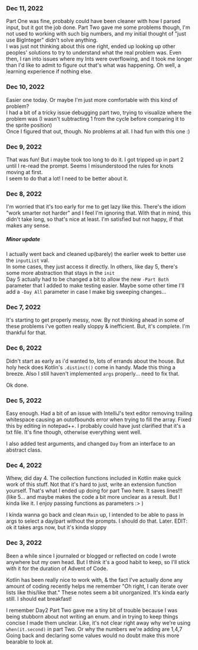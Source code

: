 ### Dec 11, 2022

Part One was fine, probably could have been cleaner with how I parsed input, but it got the job done.
Part Two gave me some problems though, I'm not used to working with such big numbers, and my initial thought of "just use BigInteger" didn't solve anything. \
I was just not thinking about this one right, ended up looking up other peoples' solutions to try to understand what the real problem was.
Even then, I ran into issues where my Ints were overflowing, and it took me longer than I'd like to admit to figure out that's what was happening.
Oh well, a learning experience if nothing else.

### Dec 10, 2022
Easier one today. Or maybe I'm just more comfortable with this kind of problem? \
I had a bit of a tricky issue debugging part two, trying to visualize where the problem was (I wasn't subtracting 1 from the cycle before comparing it to the sprite position) \
Once I figured that out, though. No problems at all. I had fun with this one :)

### Dec 9, 2022
That was fun! But i maybe took too long to do it. I got tripped up in part 2 until I re-read the prompt. 
Seems I misunderstood the rules for knots moving at first. \
I seem to do that a lot! I need to be better about it.

### Dec 8, 2022
I'm worried that it's too early for me to get lazy like this. There's the idiom "work smarter not harder" and I feel I'm ignoring that.
With that in mind, this didn't take long, so that's nice at least. I'm satisfied but not happy, if that makes any sense.

##### Minor update
I actually went back and cleaned up(barely) the earlier week to better use the `inputList` val. \
In some cases, they just access it directly. In others, like day 5, there's some more abstraction that stays in the `init` \
Day 5 actually had to be changed a bit to allow the new `-Part Both` parameter that I added to make testing easier.
Maybe some other time I'll add a `-Day All` parameter in case I make big sweeping changes...

### Dec 7, 2022
It's starting to get properly messy, now. By not thinking ahead in some of these problems i've gotten really sloppy & inefficient.
But, it's complete. I'm thankful for that.

### Dec 6, 2022
Didn't start as early as i'd wanted to, lots of errands about the house.
But holy heck does Kotlin's `.distinct()` come in handy. Made this thing a breeze.
Also I still haven't implemented `args` properly... need to fix that.

Ok done.

### Dec 5, 2022
Easy enough. Had a bit of an issue with IntelliJ's text editor removing trailing whitespace causing an outofbounds error when trying to fill the array.
Fixed this by editing in notepad++. I probably could have just clarified that it's a txt file. It's fine though, otherwise everything went well.

I also added test arguments, and changed `Day` from an interface to an abstract class.

### Dec 4, 2022
Whew, did day 4. The collection functions included in Kotlin make quick work of this stuff.
Not that it's hard to just, write an extension function yourself. That's what I ended up doing for part Two here.
It saves lines!!! (like 5... and maybe makes the code a bit more unclear as a result. But I kinda like it. I enjoy passing functions as parameters :> )

I kinda wanna go back and clean `Main` up, I intended to be able to pass in args to select a day/part without the prompts. 
I should do that.
Later.
EDIT: ok it takes args now, but it's kinda sloppy

### Dec 3, 2022
Been a while since I journaled or blogged or reflected on code I wrote anywhere but my own head.
But I think it's a good habit to keep, so I'll stick with it for the duration of Advent of Code.

Kotlin has been really nice to work with, & the fact I've actually done any amount of coding recently helps me remember "Oh right, I can iterate over lists like this/like that."
These notes seem a bit unorganized. It's kinda early still. I should eat breakfast!

I remember Day2 Part Two gave me a tiny bit of trouble because I was being stubborn about not writing an enum. and in trying to keep things concise I made them unclear.
Like, it's not clear right away why we're using `when(it.second)` in part Two. Or why the numbers we're adding are 1,4,7
Going back and declaring some values would no doubt make this more bearable to look at.